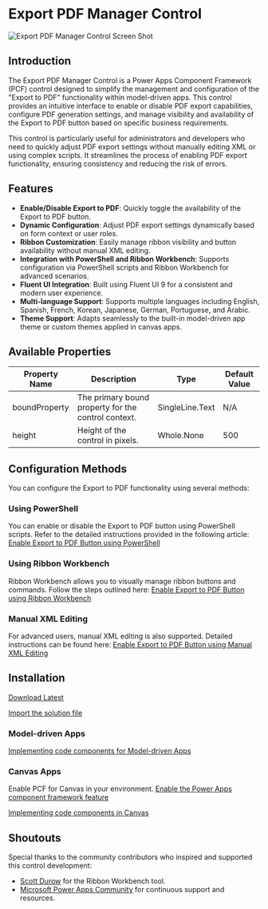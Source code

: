 # Export PDF Manager Control

![Export PDF Manager Control Screen Shot](./images/export-pdf-manager-screenshot.png)

## Introduction
The Export PDF Manager Control is a Power Apps Component Framework (PCF) control designed to simplify the management and configuration of the "Export to PDF" functionality within model-driven apps. This control provides an intuitive interface to enable or disable PDF export capabilities, configure PDF generation settings, and manage visibility and availability of the Export to PDF button based on specific business requirements.

This control is particularly useful for administrators and developers who need to quickly adjust PDF export settings without manually editing XML or using complex scripts. It streamlines the process of enabling PDF export functionality, ensuring consistency and reducing the risk of errors.

## Features
- **Enable/Disable Export to PDF**: Quickly toggle the availability of the Export to PDF button.
- **Dynamic Configuration**: Adjust PDF export settings dynamically based on form context or user roles.
- **Ribbon Customization**: Easily manage ribbon visibility and button availability without manual XML editing.
- **Integration with PowerShell and Ribbon Workbench**: Supports configuration via PowerShell scripts and Ribbon Workbench for advanced scenarios.
- **Fluent UI Integration**: Built using Fluent UI 9 for a consistent and modern user experience.
- **Multi-language Support**: Supports multiple languages including English, Spanish, French, Korean, Japanese, German, Portuguese, and Arabic.
- **Theme Support**: Adapts seamlessly to the built-in model-driven app theme or custom themes applied in canvas apps.

## Available Properties

| Property Name  | Description                                                | Type            | Default Value |
|----------------|------------------------------------------------------------|-----------------|---------------|
| boundProperty  | The primary bound property for the control context.        | SingleLine.Text | N/A           |
| height         | Height of the control in pixels.                           | Whole.None      | 500           |

## Configuration Methods
You can configure the Export to PDF functionality using several methods:

### Using PowerShell
You can enable or disable the Export to PDF button using PowerShell scripts. Refer to the detailed instructions provided in the following article:
[Enable Export to PDF Button using PowerShell](https://www.richardawilson.com/2021/06/enable-export-to-pdf-button-ribbon.html#powershell)

### Using Ribbon Workbench
Ribbon Workbench allows you to visually manage ribbon buttons and commands. Follow the steps outlined here:
[Enable Export to PDF Button using Ribbon Workbench](https://www.richardawilson.com/2021/06/enable-export-to-pdf-button-ribbon.html#ribbonworkbench)

### Manual XML Editing
For advanced users, manual XML editing is also supported. Detailed instructions can be found here:
[Enable Export to PDF Button using Manual XML Editing](https://www.richardawilson.com/2021/06/enable-export-to-pdf-button-ribbon.html#manualxml)

## Installation

[Download Latest](https://github.com/rwilson504/PCFControls/releases/latest/download/ExportPDFManager_managed.zip)

[Import the solution file](https://learn.microsoft.com/en-us/power-apps/maker/data-platform/import-update-export-solutions)

### Model-driven Apps
[Implementing code components for Model-driven Apps](https://learn.microsoft.com/en-us/power-apps/developer/component-framework/code-components-model-driven-apps#implementing-code-components)

### Canvas Apps
Enable PCF for Canvas in your environment. [Enable the Power Apps component framework feature](https://learn.microsoft.com/en-us/power-apps/developer/component-framework/component-framework-for-canvas-apps)

[Implementing code components in Canvas](https://learn.microsoft.com/en-us/power-apps/developer/component-framework/component-framework-for-canvas-apps#implementing-code-components)

## Shoutouts
Special thanks to the community contributors who inspired and supported this control development:
- [Scott Durow](https://www.linkedin.com/in/scottdurow/) for the Ribbon Workbench tool.
- [Microsoft Power Apps Community](https://powerusers.microsoft.com/) for continuous support and resources.